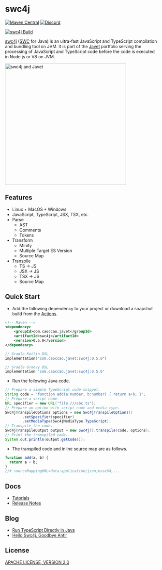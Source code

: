 # swc4j

[![Maven Central](https://img.shields.io/maven-central/v/com.caoccao.javet/swc4j?style=for-the-badge)](https://central.sonatype.com/search?q=g:com.caoccao.javet.swc4j) [![Discord](https://img.shields.io/discord/870518906115211305?label=join%20our%20Discord&style=for-the-badge)](https://discord.gg/R4vvKU96gw)

[![swc4j Build](https://github.com/caoccao/swc4j/actions/workflows/swc4j_build.yml/badge.svg)](https://github.com/caoccao/swc4j/actions/workflows/swc4j_build.yml)

[swc4j](https://github.com/caoccao/swc4j) ([SWC](https://github.com/swc-project/swc) for Java) is an ultra-fast JavaScript and TypeScript compilation and bundling tool on JVM. It is part of the [Javet](https://github.com/caoccao/Javet) portfolio serving the processing of JavaScript and TypeScript code before the code is executed in Node.js or V8 on JVM.

<img src="https://github.com/caoccao/swc4j/assets/17514279/5ddddfca-91fc-45dc-83fe-ee7731564b90" alt="swc4j and Javet" width="400"/>

## Features

* Linux + MacOS + Windows
* JavaScript, TypeScript, JSX, TSX, etc.
* Parse
  * AST
  * Comments
  * Tokens
* Transform
  * Minify
  * Multiple Target ES Version
  * Source Map
* Transpile
  * TS → JS
  * JSX → JS
  * TSX → JS
  * Source Map

## Quick Start

* Add the following dependency to your project or download a snapshot build from the [Actions](https://github.com/caoccao/swc4j/actions).

```xml
<!-- Maven -->
<dependency>
    <groupId>com.caoccao.javet</groupId>
    <artifactId>swc4j</artifactId>
    <version>0.5.0</version>
</dependency>
```

```kotlin
// Gradle Kotlin DSL
implementation("com.caoccao.javet:swc4j:0.5.0")
```

```groovy
// Gradle Groovy DSL
implementation 'com.caoccao.javet:swc4j:0.5.0'
```

* Run the following Java code.

```java
// Prepare a simple TypeScript code snippet.
String code = "function add(a:number, b:number) { return a+b; }";
// Prepare a script name.
URL specifier = new URL("file:///abc.ts");
// Prepare an option with script name and media type.
Swc4jTranspileOptions options = new Swc4jTranspileOptions()
        .setSpecifier(specifier)
        .setMediaType(Swc4jMediaType.TypeScript);
// Transpile the code.
Swc4jTranspileOutput output = new Swc4j().transpile(code, options);
// Print the transpiled code.
System.out.println(output.getCode());
```

* The transpiled code and inline source map are as follows.

```js
function add(a, b) {
  return a + b;
}
//# sourceMappingURL=data:application/json;base64,...
```

## Docs

* [Tutorials](docs/tutorials/)
* [Release Notes](docs/RELEASE_NOTES.md)

## Blog

* [Run TypeScript Directly in Java](https://blog.caoccao.com/run-typescript-directly-in-java-82b7003b44b8)
* [Hello Swc4j, Goodbye Antlr](https://blog.caoccao.com/hello-swc4j-goodbye-antlr-f9a63e45a3d4)

## License

[APACHE LICENSE, VERSION 2.0](LICENSE)

